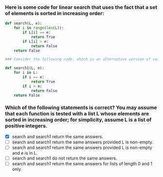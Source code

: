 ### Here is some code for linear search that uses the fact that a set of elements is sorted in increasing order:
```py
def search(L, e):
    for i in range(len(L)):
        if L[i] == e:
            return True
        if L[i] > e:
            return False
    return False

### Consider the following code, which is an alternative version of search.

def search1(L, e):
    for i in L:
        if i == e:
            return True
        if i > e:
            return False
    return False
```

### Which of the following statements is correct? You may assume that each function is tested with a list L whose elements are sorted in increasing order; for simplicity, assume L is a list of positive integers.

- [x] search and search1 return the same answers.
- [ ] search and search1 return the same answers provided L is non-empty.
- [ ] search and search1 return the same answers provided L is non-empty and e is in L.
- [ ] search and search1 do not return the same answers.
- [ ] search and search1 return the same answers for lists of length 0 and 1 only.